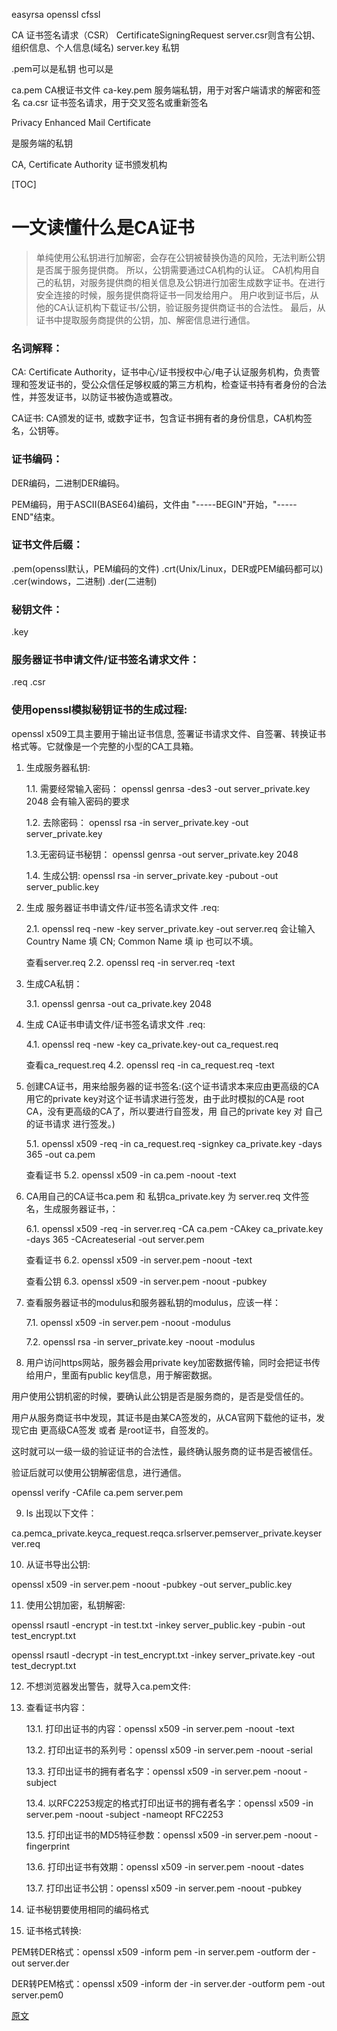 easyrsa openssl cfssl 

CA 证书签名请求（CSR） CertificateSigningRequest
server.csr则含有公钥、组织信息、个人信息(域名)
server.key 私钥

.pem可以是私钥 也可以是

ca.pem	CA根证书文件
ca-key.pem	服务端私钥，用于对客户端请求的解密和签名
ca.csr	证书签名请求，用于交叉签名或重新签名


Privacy Enhanced Mail Certificate


是服务端的私钥


CA, Certificate Authority 证书颁发机构


<!--toc-->

[TOC]

# 一文读懂什么是CA证书

> 单纯使用公私钥进行加解密，会存在公钥被替换伪造的风险，无法判断公钥是否属于服务提供商。
> 所以，公钥需要通过CA机构的认证。
> CA机构用自己的私钥，对服务提供商的相关信息及公钥进行加密生成数字证书。在进行安全连接的时候，服务提供商将证书一同发给用户。
> 用户收到证书后，从他的CA认证机构下载证书/公钥，验证服务提供商证书的合法性。
> 最后，从证书中提取服务商提供的公钥，加、解密信息进行通信。

### 名词解释：

CA: Certificate Authority，证书中心/证书授权中心/电子认证服务机构，负责管理和签发证书的，受公众信任足够权威的第三方机构，检查证书持有者身份的合法性，并签发证书，以防证书被伪造或篡改。

CA证书: CA颁发的证书, 或数字证书，包含证书拥有者的身份信息，CA机构签名，公钥等。

### 证书编码：

DER编码，二进制DER编码。

PEM编码，用于ASCII(BASE64)编码，文件由 "-----BEGIN"开始，"-----END"结束。

### 证书文件后缀：

.pem(openssl默认，PEM编码的文件) 
.crt(Unix/Linux，DER或PEM编码都可以) 
.cer(windows，二进制)
.der(二进制)

### 秘钥文件：

.key

### 服务器证书申请文件/证书签名请求文件：

.req
.csr

### 使用openssl模拟秘钥证书的生成过程:

openssl x509工具主要用于输出证书信息, 签署证书请求文件、自签署、转换证书格式等。它就像是一个完整的小型的CA工具箱。

1. 生成服务器私钥:

    1.1. 需要经常输入密码：
    openssl genrsa -des3 -out server_private.key 2048 会有输入密码的要求

    1.2. 去除密码：
    openssl rsa -in server_private.key -out server_private.key

    1.3.无密码证书秘钥：
    openssl genrsa -out server_private.key 2048

    1.4. 生成公钥:
    openssl rsa -in server_private.key -pubout -out server_public.key

2. 生成 服务器证书申请文件/证书签名请求文件 .req:

    2.1. openssl req -new -key server_private.key -out server.req
    会让输入Country Name 填 CN; Common Name 填 ip 也可以不填。

    查看server.req
    2.2. openssl req -in server.req -text 

3. 生成CA私钥：

    3.1. openssl genrsa -out ca_private.key 2048

4. 生成 CA证书申请文件/证书签名请求文件 .req:

    4.1. openssl req -new -key ca_private.key-out ca_request.req

    查看ca_request.req
    4.2. openssl req -in ca_request.req -text

5. 创建CA证书，用来给服务器的证书签名:(这个证书请求本来应由更高级的CA用它的private key对这个证书请求进行签发，由于此时模拟的CA是 root CA，没有更高级的CA了，所以要进行自签发，用 自己的private key 对 自己的证书请求 进行签发。)

    5.1. openssl x509 -req -in ca_request.req -signkey ca_private.key -days 365 -out ca.pem

    查看证书
    5.2. openssl x509 -in ca.pem -noout -text

6. CA用自己的CA证书ca.pem 和 私钥ca_private.key 为 server.req 文件签名，生成服务器证书，：

    6.1. openssl x509 -req -in server.req -CA ca.pem -CAkey ca_private.key -days 365 -CAcreateserial -out server.pem

    查看证书
    6.2. openssl x509 -in server.pem -noout -text

    查看公钥
    6.3. openssl x509 -in server.pem -noout -pubkey

7. 查看服务器证书的modulus和服务器私钥的modulus，应该一样：

    7.1. openssl x509 -in server.pem -noout -modulus

    7.2. openssl rsa -in server_private.key -noout -modulus

8. 用户访问https网站，服务器会用private key加密数据传输，同时会把证书传给用户，里面有public key信息，用于解密数据。

用户使用公钥机密的时候，要确认此公钥是否是服务商的，是否是受信任的。

用户从服务商证书中发现，其证书是由某CA签发的，从CA官网下载他的证书，发现它由 更高级CA签发 或者 是root证书，自签发的。

这时就可以一级一级的验证证书的合法性，最终确认服务商的证书是否被信任。

验证后就可以使用公钥解密信息，进行通信。

openssl verify -CAfile ca.pem server.pem

9. ls 出现以下文件：

ca.pemca_private.keyca_request.reqca.srlserver.pemserver_private.keyserver.req

10. 从证书导出公钥:

openssl x509 -in server.pem -noout -pubkey -out server_public.key

11. 使用公钥加密，私钥解密:

openssl rsautl -encrypt -in test.txt -inkey server_public.key -pubin -out test_encrypt.txt

openssl rsautl -decrypt -in test_encrypt.txt -inkey server_private.key -out test_decrypt.txt

12. 不想浏览器发出警告，就导入ca.pem文件:

13. 查看证书内容：

    13.1. 打印出证书的内容：openssl x509 -in server.pem -noout -text

    13.2. 打印出证书的系列号：openssl x509 -in server.pem -noout -serial

    13.3. 打印出证书的拥有者名字：openssl x509 -in server.pem -noout -subject

    13.4. 以RFC2253规定的格式打印出证书的拥有者名字：openssl x509 -in server.pem -noout -subject -nameopt RFC2253

    13.5. 打印出证书的MD5特征参数：openssl x509 -in server.pem -noout -fingerprint

    13.6. 打印出证书有效期：openssl x509 -in server.pem -noout -dates

    13.7. 打印出证书公钥：openssl x509 -in server.pem -noout -pubkey

14. 证书秘钥要使用相同的编码格式

15. 证书格式转换:

PEM转DER格式：openssl x509 -inform pem -in server.pem -outform der -out server.der

DER转PEM格式：openssl x509 -inform der -in server.der -outform pem -out server.pem0

[原文](https://www.cnblogs.com/frisk/p/12628159.html)